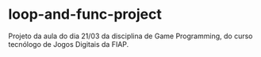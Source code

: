 # loop-and-func-project
Projeto da aula do dia 21/03 da disciplina de Game Programming, do curso tecnólogo de Jogos Digitais da FIAP.
